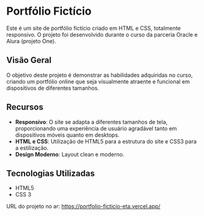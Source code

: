 # Portfólio Fictício

Este é um site de portfólio fictício criado em HTML e CSS, totalmente responsivo. O projeto foi desenvolvido durante o curso da parceria Oracle e Alura (projeto One).

## Visão Geral

O objetivo deste projeto é demonstrar as habilidades adquiridas no curso, criando um portfólio online que seja visualmente atraente e funcional em dispositivos de diferentes tamanhos.

## Recursos

- **Responsivo**: O site se adapta a diferentes tamanhos de tela, proporcionando uma experiência de usuário agradável tanto em dispositivos móveis quanto em desktops.
- **HTML e CSS**: Utilização de HTML5 para a estrutura do site e CSS3 para a estilização.
- **Design Moderno**: Layout clean e moderno.

## Tecnologias Utilizadas

- HTML5
- CSS 3

URL do projeto no ar: https://portfolio-ficticio-eta.vercel.app/
